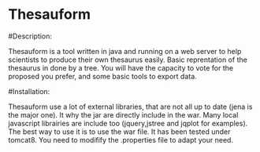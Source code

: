 # Thesauform

#Description: 

Thesauform is a tool written in java and running on a web server to help scientists to produce their own thesaurus 
easily. 
Basic reprentation of the thesaurus in done by a tree. You will have the capacity to vote for the proposed you prefer, and some basic tools to export data.

#Installation: 

Thesauform use a lot of external libraries, that are not all up to date (jena is the major one). It why the jar are directly include in the war.
Many local javascript librairies are include too (jquery,jstree and jqplot for examples).
The best way to use it is to use the war file. It has been tested under tomcat8.
You need to modifify the .properties file to adapt your need.

